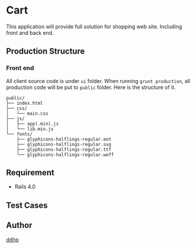 # Cart
This application will provide full solution for shopping web site.
Including front and back end.

## Production Structure
### Front end
All client source code is under `ui` folder.
When running `grunt production`, all production code will be put to `public` folder.
Here is the structure of it.

```
public/
├── index.html
├── css/
│   └── main.css
├── js/
│   ├── app(.min).js
│   └── lib.min.js
└── fonts/
    ├── glyphicons-halflings-regular.eot
    ├── glyphicons-halflings-regular.svg
    ├── glyphicons-halflings-regular.ttf
    └── glyphicons-halflings-regular.woff
```

## Requirement
- Rails 4.0

## Test Cases

## Author
[ddhp](https://github.com/ddhp)
